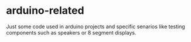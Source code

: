 # arduino-related
Just some code used in arduino projects and specific senarios like testing components such as speakers or 8 segment displays.
